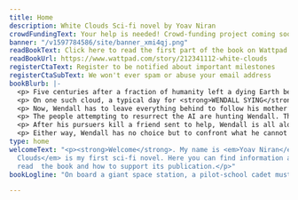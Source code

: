 ```yaml
---
title: Home
description: White Clouds Sci-fi novel by Yoav Niran
crowdFundingText: Your help is needed! Crowd-funding project coming soon...
banner: "/v1597784586/site/banner_xmi4qj.png"
readBookText: Click here to read the first part of the book on Wattpad
readBookUrl: https://www.wattpad.com/story/212341112-white-clouds
registerCtaText: Register to be notified about important milestones
registerCtaSubText: We won't ever spam or abuse your email address
bookBlurb: |-
  <p> Five centuries after a fraction of humanity left a dying Earth behind - humans dwell aboard giant space stations called <strong>CLOUDS</strong>. </p>
  <p> On one such cloud, a typical day for <strong>WENDALL SYING</strong> turns into a nightmare when security forces find his mother dead at home. All signs point to suicide. Yet a recording his mom left him tells a very different story. </p>
  <p> Now, Wendall has to leave everything behind to follow his mother’s instructions. In her recording she reveals she was part of a secret group with the sole purpose of preventing a sentient AI from rising again. When last encountered, this AI had killed tens of thousands. </p>
  <p> The people attempting to resurrect the AI are hunting Wendall. They need him, not for what he can do or what he knows but for <span style='text-decoration: underline;'>what he is</span>. The AI’s source code fused into his DNA, a result of an accident generations old. With this code, They’d be able to fulfill their plan to instate the AI entity as humanity’s ruler. </p>
  <p> After his pursuers kill a friend sent to help, Wendall is all alone, and facing an impossible decision. If he runs, his enemy will no doubt hurt more of his friends. If he fights and falls into their hands, the AI would be unstoppable. According to his mom, setting it loose on the Clouds could only mean one thing - <strong>Annihilation</strong>. </p>
  <p> Either way, Wendall has no choice but to confront what he cannot outrun - <em>The part of the AI that’s inside him</em>. </p>
type: home
welcomeText: "<p><strong>Welcome</strong>. My name is <em>Yoav Niran</em> and <em>White
  Clouds</em> is my first sci-fi novel. Here you can find information about how to
  read  the book and how to support its publication.</p>"
bookLogline: "On board a giant space station, a pilot-school cadet must stop a cult organization hunting him for his DNA holds the final piece to resurrect a powerful sentient entity. Failure means an unstoppable AI and humanity’s <strong>annihilation</strong>."

---
```

